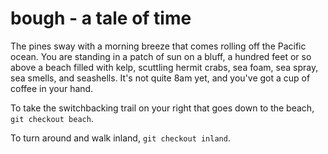 bough - a tale of time
====

The pines sway with a morning breeze that comes rolling off the Pacific ocean.  You are standing in a patch of sun on a bluff, a hundred feet or so above a beach filled with kelp, scuttling hermit crabs, sea foam, sea spray, sea smells, and seashells.  It's not quite 8am yet, and you've got a cup of coffee in your hand.

To take the switchbacking trail on your right that goes down to the beach, `git checkout beach`.

To turn around and walk inland, `git checkout inland`.
